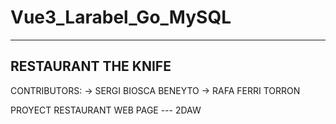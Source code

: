 # Vue3_Larabel_Go_MySQL

----------------------------
RESTAURANT THE KNIFE
----------------------------
CONTRIBUTORS:
    -> SERGI BIOSCA BENEYTO
    -> RAFA FERRI TORRON

PROYECT RESTAURANT WEB PAGE --- 2DAW